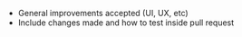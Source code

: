 - General improvements accepted (UI, UX, etc)
- Include changes made and how to test inside pull request
